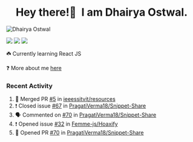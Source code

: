 <h1 align="center">Hey there!👋&nbsp; I am Dhairya Ostwal.</h1>
<!--<h4 align="center">A Business Development Manager turned Software Developer.</h3>-->
<p align="left"> <img src="https://komarev.com/ghpvc/?username=dhairyaostwal" alt="Dhairya Ostwal" /></p>

[<img src="https://img.shields.io/badge/linkedin-%230077B5.svg?&style=for-the-badge&logo=linkedin&logoColor=white" />](https://www.linkedin.com/in/dhairyaostwal/) [<img src = "https://img.shields.io/badge/twitter-%2320A1F1.svg?&style=for-the-badge&logo=twitter&logoColor=white">](https://twitter.com/dhairyaostwal/)
[<img src="https://img.shields.io/badge/medium-%23292929.svg?&style=for-the-badge&logo=medium&logoColor=white" />](https://medium.com/@dhairyaostwal)

☘️ Currently learning React JS

❓ More about me [here](https://dhairyaostwal.netlify.app/)

### Recent Activity
<!--START_SECTION:activity-->
1. 🎉 Merged PR [#5](https://github.com/ieeessitvit/resources/pull/5) in [ieeessitvit/resources](https://github.com/ieeessitvit/resources)
2. ❗️ Closed issue [#67](https://github.com/PragatiVerma18/Snippet-Share/issues/67) in [PragatiVerma18/Snippet-Share](https://github.com/PragatiVerma18/Snippet-Share)
3. 🗣 Commented on [#70](https://github.com/PragatiVerma18/Snippet-Share/issues/70) in [PragatiVerma18/Snippet-Share](https://github.com/PragatiVerma18/Snippet-Share)
4. ❗️ Opened issue [#32](https://github.com/Femme-js/Hoaxify/issues/32) in [Femme-js/Hoaxify](https://github.com/Femme-js/Hoaxify)
5. 💪 Opened PR [#70](https://github.com/PragatiVerma18/Snippet-Share/pull/70) in [PragatiVerma18/Snippet-Share](https://github.com/PragatiVerma18/Snippet-Share)
<!--END_SECTION:activity-->
